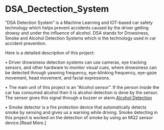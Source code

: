 # DSA_Dectection_System
“DSA Detection System” is a Machine Learning and IOT-based car safety technology which helps prevent accidents caused by the driver getting drowsy and under the influence of alcohol. DSA stands for Drowsiness, Smoke and Alcohol Detection Systems which is the technology used in car accident prevention.

Here is a detailed description of this project:

• Driver drowsiness detection systems can use cameras, eye tracking sensors, and other hardware to monitor visual cues, where drowsiness can be detected through yawning frequency, eye-blinking frequency, eye-gaze movement, head movement, and facial expressions.

• The main unit of this project is an “Alcohol sensor”. If the person inside the car has consumed alcohol then it is alcohol detection is done by the sensor. The sensor gives this signal through a buzzer or alarm.[Alcohol Detection](https://github.com/Code-blogger/DSA_Dectection_System/tree/master/Alcohol%20Detection)

• Smoke detector is a fire protection device that automatically detects smoke by sensing and gives us a warning while driving. Smoke detecting in this project is worked on the detection of smoke by using an MQ2 sensor device.[Read More.]

